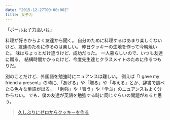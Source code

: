```yaml
---
date: "2015-12-27T00:00:00Z"
title: 女子力
---
```


「ポール女子力高いね」

料理が好きからよく友達から聞く。
自分のために料理するはあまり楽しくないけど、友達のために作るのは楽しい。
昨日クッキーの生地を作って今朝焼いた。
味はちょっとだけ違うけど、成功だった。
一人暮らしいので、いつも友達に贈る。
結構時間かかったけど、今度先生達とクラスメイトのために作るつもりだ。

別のことだけど、外国語を勉強時にニュアンスは難しい。
例えば「I gave my friend a present」の時に、「あげる」や「贈る」や「与える」とか、辞書で調べたら色々な単語が出る。
「勉強」や「習う」や「学ぶ」のニュアンスもよく分からない。
でも、僕の友達が英語を勉強する時に同じぐらいの問題があると思う。

<blockquote class="instagram-media" data-instgrm-captioned data-instgrm-version="6">
    <a href="https://www.instagram.com/p/_xqvw4Gckd/"  target="_blank">久しぶりにゼロからクッキーを作る</a>
</blockquote>
<script async defer src="//platform.instagram.com/en_US/embeds.js"></script>

